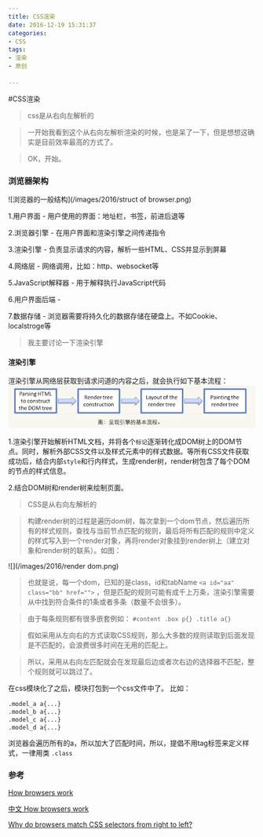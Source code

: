 ```yaml
---
title: CSS渲染
date: 2016-12-19 15:31:37
categories:
- CSS
tags:
- 渲染
- 原创

---
```


#CSS渲染

>css是从右向左解析的

>一开始我看到这个从右向左解析渲染的时候，也是呆了一下，但是想想这确实是目前效率最高的方式了。

>OK，开始。

### 浏览器架构

![浏览器的一般结构](/images/2016/struct of browser.png)

1.用户界面 - 用户使用的界面：地址栏，书签，前进后退等

2.浏览器引擎 - 在用户界面和渲染引擎之间传递指令

3.渲染引擎 - 负责显示请求的内容，解析一些HTML、CSS并显示到屏幕

4.网络层 - 网络调用，比如：http、websocket等

5.JavaScript解释器 - 用于解释执行JavaScript代码

6.用户界面后端 -

7.数据存储 - 浏览器需要将持久化的数据存储在硬盘上。不如Cookie、localstroge等


>我主要讨论一下渲染引擎


#### 渲染引擎

渲染引擎从网络层获取到请求问道的内容之后，就会执行如下基本流程：
![](/images/2016/rendering.png)

1.渲染引擎开始解析HTML文档，并将各个`标记`逐渐转化成DOM树上的DOM节点。同时，解析外部CSS文件以及样式元素中的样式数据。等所有CSS文件获取成功后，结合内部`style`和行内样式，生成render树，render树包含了每个DOM的节点的样式信息。

2.结合DOM树和render树来绘制页面。

>CSS是从右向左解析的

>构建render树的过程是遍历dom树，每次拿到一个dom节点，然后遍历所有的样式规则，查找与当前节点匹配的规则，最后将所有匹配的规则中定义的样式写入到一个render对象，再将render对象挂到render树上（建立对象和render树的联系）。如图：

![](/images/2016/render dom.png)


>也就是说，每一个dom，已知的是class，id和tabName `<a id="aa" class="bb" href="">` ，但是匹配的规则可能有成千上万条，渲染引擎需要从中找到符合条件的1条或者多条（数量不会很多）。

>由于每条规则都有很多嵌套例如： `#content .box p{} .title a{}`

>假如采用从左向右的方式读取CSS规则，那么大多数的规则读取到后面发现是不匹配的，会浪费很多时间在无用的匹配上。

>所以，采用从右向左匹配就会在发现最后边或者次右边的选择器不匹配，整个规则就可以跳过了。

在css模块化了之后，模块打包到一个css文件中了。 比如：


```
.model_a a{...}
.model_b a{...}
.model_c a{...}
.model_d a{...}

```

浏览器会遍历所有的a，所以加大了匹配时间，所以，提倡不用tag标签来定义样式，一律用类 `.class`



### 参考

[How browsers work](http://taligarsiel.com/Projects/howbrowserswork1.htm)

[中文 How browsers work](http://www.cnblogs.com/lhb25/p/how-browsers-work.html#The_browsers_we_will_talk_about)

[Why do browsers match CSS selectors from right to left?](http://stackoverflow.com/questions/5797014/why-do-browsers-match-css-selectors-from-right-to-left)
